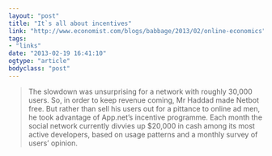 ```yaml
---
layout: "post"
title: "It`s all about incentives"
link: "http://www.economist.com/blogs/babbage/2013/02/online-economics"
tags: 
- "links"
date: "2013-02-19 16:41:10"
ogtype: "article"
bodyclass: "post"
---
```


> The slowdown was unsurprising for a network with roughly 30,000 users. So, in order to keep revenue coming, Mr Haddad made Netbot free. But rather than sell his users out for a pittance to online ad men, he took advantage of App.net’s incentive programme. Each month the social network currently divvies up $20,000 in cash among its most active developers, based on usage patterns and a monthly survey of users’ opinion.